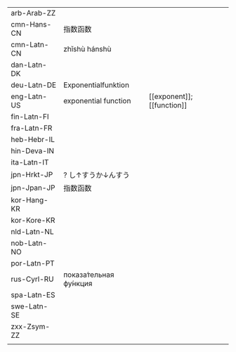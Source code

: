 | | | |
|-|-|-|
| arb-Arab-ZZ |  |  |
| cmn-Hans-CN | 指数函数 |  |
| cmn-Latn-CN | zhǐshù hánshù |  |
| dan-Latn-DK |  |  |
| deu-Latn-DE | Exponentialfunktion |  |
| eng-Latn-US | exponential function | [[exponent]]; [[function]] |
| fin-Latn-FI |  |  |
| fra-Latn-FR |  |  |
| heb-Hebr-IL |  |  |
| hin-Deva-IN |  |  |
| ita-Latn-IT |  |  |
| jpn-Hrkt-JP | ? し↑すうか↓んすう |  |
| jpn-Jpan-JP | 指数函数 |  |
| kor-Hang-KR |  |  |
| kor-Kore-KR |  |  |
| nld-Latn-NL |  |  |
| nob-Latn-NO |  |  |
| por-Latn-PT |  |  |
| rus-Cyrl-RU | показа́тельная фу́нкция |  |
| spa-Latn-ES |  |  |
| swe-Latn-SE |  |  |
| zxx-Zsym-ZZ |  |  |
|  |  |  |
